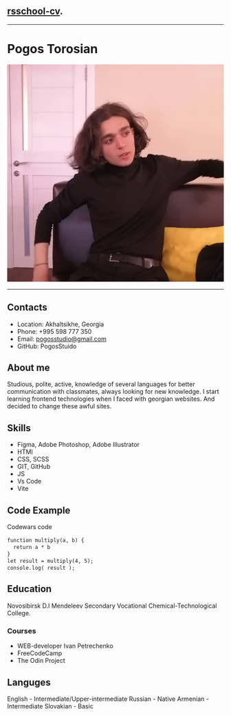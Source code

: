 ## [rsschool-cv](https://pages.github.com/).

---

# Pogos Torosian

![Моя фотография](cv_photo.jpg)

---

## Contacts

* Location: Akhaltsikhe, Georgia
* Phone: +995 598 777 350
* Email: pogosstudio@gmail.com
* GitHub: PogosStuido

## About me

Studious, polite, active, knowledge of several languages for better communication with classmates, always looking for new knowledge.
I start learning frontend technologies when I faced with georgian websites. And decided to change these awful sites.

## Skills

* Figma, Adobe Photoshop, Adobe Illustrator
* HTMl
* СSS, SCSS
* GIT, GitHub
* JS
* Vs Code
* Vite

## Code Example

Codewars code
```
function multiply(a, b) {
  return a * b
}
let result = multiply(4, 5);
console.log( result );
```

## Education

Novosibirsk D.I Mendeleev Secondary Vocational Chemical-Technological College.

### Courses
* WEB-developer Ivan Petrechenko
* FreeCodeCamp
* The Odin Project

## Languges
English - Intermediate/Upper-intermediate
Russian - Native
Armenian - Intermediate
Slovakian - Basic
